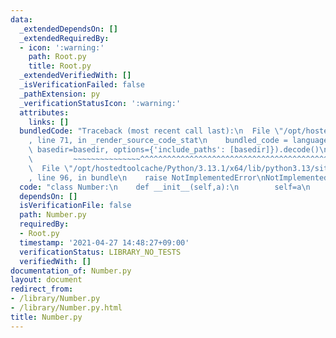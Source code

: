 ```yaml
---
data:
  _extendedDependsOn: []
  _extendedRequiredBy:
  - icon: ':warning:'
    path: Root.py
    title: Root.py
  _extendedVerifiedWith: []
  _isVerificationFailed: false
  _pathExtension: py
  _verificationStatusIcon: ':warning:'
  attributes:
    links: []
  bundledCode: "Traceback (most recent call last):\n  File \"/opt/hostedtoolcache/Python/3.13.1/x64/lib/python3.13/site-packages/onlinejudge_verify/documentation/build.py\"\
    , line 71, in _render_source_code_stat\n    bundled_code = language.bundle(stat.path,\
    \ basedir=basedir, options={'include_paths': [basedir]}).decode()\n          \
    \         ~~~~~~~~~~~~~~~^^^^^^^^^^^^^^^^^^^^^^^^^^^^^^^^^^^^^^^^^^^^^^^^^^^^^^^^^^^^^^^^^^\n\
    \  File \"/opt/hostedtoolcache/Python/3.13.1/x64/lib/python3.13/site-packages/onlinejudge_verify/languages/python.py\"\
    , line 96, in bundle\n    raise NotImplementedError\nNotImplementedError\n"
  code: "class Number:\n    def __init__(self,a):\n        self=a\n    \n"
  dependsOn: []
  isVerificationFile: false
  path: Number.py
  requiredBy:
  - Root.py
  timestamp: '2021-04-27 14:48:27+09:00'
  verificationStatus: LIBRARY_NO_TESTS
  verifiedWith: []
documentation_of: Number.py
layout: document
redirect_from:
- /library/Number.py
- /library/Number.py.html
title: Number.py
---
```

